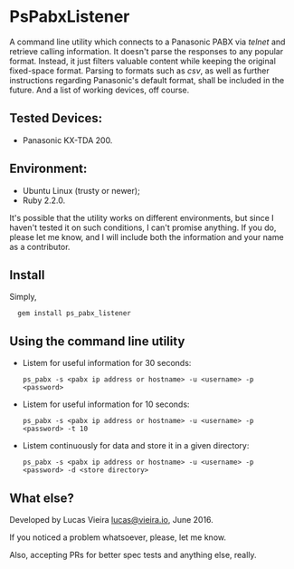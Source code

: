 # PsPabxListener
A command line utility which connects to a Panasonic PABX via *telnet* and retrieve calling information. It doesn't parse the responses to any popular format. Instead, it just filters valuable content while keeping the original fixed-space format. Parsing to formats such as *csv*, as well as further instructions regarding Panasonic's default format, shall be included in the future. And a list of working devices, off course.

## Tested Devices:
* Panasonic KX-TDA 200.

## Environment:
* Ubuntu Linux (trusty or newer);
* Ruby 2.2.0.

It's possible that the utility works on different environments, but since I haven't tested it on such conditions, I can't promise anything. If you do, please let me know, and I will include both the information and your name as a contributor.

## Install
Simply,

      gem install ps_pabx_listener

## Using the command line utility

* Listem for useful information for 30 seconds:

      ps_pabx -s <pabx ip address or hostname> -u <username> -p <password>

* Listem for useful information for 10 seconds:

      ps_pabx -s <pabx ip address or hostname> -u <username> -p <password> -t 10

* Listem continuously for data and store it in a given directory:

      ps_pabx -s <pabx ip address or hostname> -u <username> -p <password> -d <store directory>

## What else?
Developed by Lucas Vieira <lucas@vieira.io>, June 2016.

If you noticed a problem whatsoever, please, let me know.

Also, accepting PRs for better spec tests and anything else, really.

